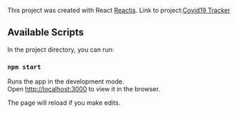 This project was created with React [Reactjs](https://github.com/facebook/react/).
Link to project:[Covid19 Tracker](https://covid-19-tracker-e9339.web.app/)
## Available Scripts

In the project directory, you can run:

### `npm start`

Runs the app in the development mode.<br />
Open [http://localhost:3000](http://localhost:3000) to view it in the browser.

The page will reload if you make edits.<br />


